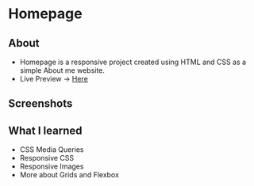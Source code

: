 # Homepage
## About
- Homepage is a responsive project created using HTML and CSS as a simple About me website. 
- Live Preview -> [Here](https://devashishchakraborty/github.io/odin-homepage)

## Screenshots

## What I learned
- CSS Media Queries
- Responsive CSS
- Responsive Images
- More about Grids and Flexbox